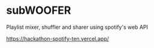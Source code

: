 # subWOOFER

Playlist mixer, shuffler and sharer using spotify's web API

https://hackathon-spotify-ten.vercel.app/
